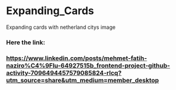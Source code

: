 # Expanding_Cards
Expanding cards with netherland citys image

### Here the link: 

### https://www.linkedin.com/posts/mehmet-fatih-naziro%C4%9Flu-64927515b_frontend-project-github-activity-7096494457579085824-rlcq?utm_source=share&utm_medium=member_desktop

